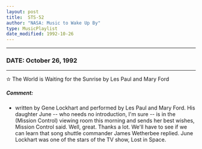 ```yaml
---
layout: post
title:  STS-52
author: "NASA: Music to Wake Up By"
type: MusicPlaylist
date_modified: 1992-10-26
---
```


----
### DATE: October 26, 1992
----
✫ The World is Waiting for the Sunrise by Les Paul and Mary Ford

##### Comment:
* written by Gene Lockhart and performed by Les Paul and Mary Ford. His daughter June -- who needs no introduction, I'm sure -- is in the (Mission Control) viewing room this morning and sends her best wishes, Mission Control said. Well, great. Thanks a lot. We'll have to see if we can learn that song shuttle commander James Wetherbee replied. June Lockhart was one of the stars of the TV show, Lost in Space.
